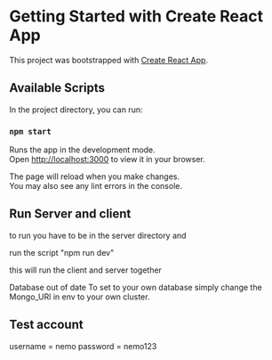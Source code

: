# Getting Started with Create React App

This project was bootstrapped with [Create React App](https://github.com/facebook/create-react-app).

## Available Scripts

In the project directory, you can run:

### `npm start`

Runs the app in the development mode.\
Open [http://localhost:3000](http://localhost:3000) to view it in your browser.

The page will reload when you make changes.\
You may also see any lint errors in the console.

## Run Server and client 

to run you have to be in the server directory and 

run the script "npm run dev"

this will run the client and server together

Database out of date To set to your own database simply change the Mongo_URl in env to your own cluster.

## Test account 

username = nemo
password = nemo123
